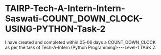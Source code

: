 # TAIRP-Tech-A-Intern-Intern-Saswati-COUNT_DOWN_CLOCK-USING-PYTHON-Task-2
I have created and completed within 05-06 days a COUNT_DOWN_CLOCK as per the task of Tech-A-Intern (Python Programming)----Level-1 TASK 2.
